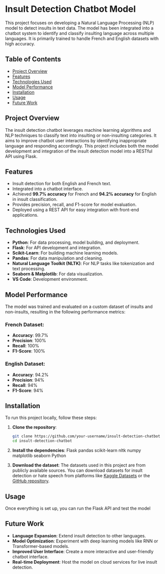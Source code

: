 # Insult Detection Chatbot Model

This project focuses on developing a Natural Language Processing (NLP) model to detect insults in text data. The model has been integrated into a chatbot system to identify and classify insulting language across multiple languages. It is primarily trained to handle French and English datasets with high accuracy.

## Table of Contents

- [Project Overview](#project-overview)
- [Features](#features)
- [Technologies Used](#technologies-used)
- [Model Performance](#model-performance)
- [Installation](#installation)
- [Usage](#usage)
- [Future Work](#future-work)


## Project Overview

The insult detection chatbot leverages machine learning algorithms and NLP techniques to classify text into insulting or non-insulting categories. It aims to improve chatbot user interactions by identifying inappropriate language and responding accordingly. This project includes both the model development and integration of the insult detection model into a RESTful API using Flask.

## Features

- Insult detection for both English and French text.
- Integrated into a chatbot interface.
- Achieved **99.7% accuracy** for French and **94.2% accuracy** for English in insult classification.
- Provides precision, recall, and F1-score for model evaluation.
- Deployed using a REST API for easy integration with front-end applications.

## Technologies Used

- **Python**: For data processing, model building, and deployment.
- **Flask**: For API development and integration.
- **Scikit-Learn**: For building machine learning models.
- **Pandas**: For data manipulation and cleaning.
- **Natural Language Toolkit (NLTK)**: For NLP tasks like tokenization and text processing.
- **Seaborn & Matplotlib**: For data visualization.
- **VS Code**: Development environment.

## Model Performance

The model was trained and evaluated on a custom dataset of insults and non-insults, resulting in the following performance metrics:

### French Dataset:
- **Accuracy**: 99.7%
- **Precision**: 100%
- **Recall**: 100%
- **F1-Score**: 100%

### English Dataset:
- **Accuracy**: 94.2%
- **Precision**: 94%
- **Recall**: 94%
- **F1-Score**: 94%

## Installation

To run this project locally, follow these steps:

1. **Clone the repository**:
    ```bash
    git clone https://github.com/your-username/insult-detection-chatbot.git
    cd insult-detection-chatbot
    ```

2. **Install the dependencies**:
    Flask
    pandas
    scikit-learn
    nltk
    numpy
    matplotlib
    seaborn
    Python



5. **Download the dataset**:
    The datasets used in this project are from publicly available sources. You can download datasets for insult detection or hate speech from platforms like [Kaggle Datasets](https://www.kaggle.com/datasets) or the [GitHub repository](https://github.com/aymeam/Datasets-for-Hate-Speech-Detection).

## Usage

Once everything is set up, you can run the Flask API and test the model 
## Future Work

- **Language Expansion**: Extend insult detection to other languages.
- **Model Optimization**: Experiment with deep learning models like RNN or Transformer-based models.
- **Improved User Interface**: Create a more interactive and user-friendly chatbot interface.
- **Real-time Deployment**: Host the model on cloud services for live insult detection.


